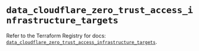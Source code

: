 # `data_cloudflare_zero_trust_access_infrastructure_targets`

Refer to the Terraform Registry for docs: [`data_cloudflare_zero_trust_access_infrastructure_targets`](https://registry.terraform.io/providers/cloudflare/cloudflare/5.8.2/docs/data-sources/zero_trust_access_infrastructure_targets).
